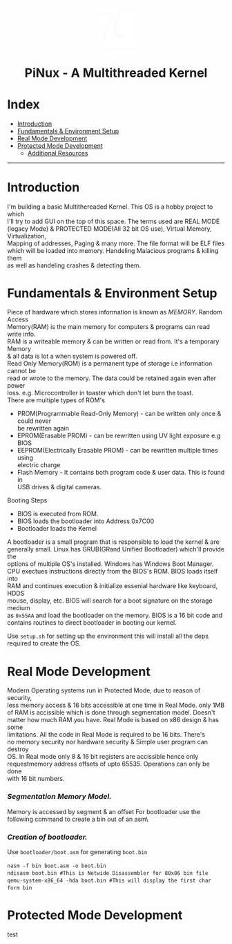 <!-- ![Alt text](logo.png) -->
<p align="center">
    <img width="100" src="logo.png">
</p>

<h1 align="center"> 
    PiNux - A Multithreaded Kernel 
</h1>

# Index
- [Introduction](#introduction)
- [Fundamentals & Environment Setup](#fundamentals--environment-setup)
- [Real Mode Development](#real-mode-development)
- [Protected Mode Development](#protected-mode-development)
    - [Additional Resources](#additional-resource)
  
---

# Introduction

I'm building a basic Multithereaded Kernel. This OS is a hobby project to which \
I'll try to add GUI on the top of this space. The terms used are REAL MODE \
(legacy Mode) & PROTECTED MODE(All 32 bit OS use), Virtual Memory, Virtualization, \
Mapping of addresses, Paging & many more. The file format will be ELF files \
which will be loaded into memory. Handeling Malacious programs & killing them \
as well as handeling crashes & detecting them.

# Fundamentals & Environment Setup

Piece of hardware which stores information is known as *MEMORY*. Random Access \
Memory(RAM) is the main memory for computers & programs can read write info. \
RAM is a writeable memory & can be written or read from. It's a temporary Memory \
& all data is lot a when system is powered off. \
Read Only Memory(ROM) is a permanent type of storage i.e information cannot be \
read or wrote to the memory. The data could be retained again even after power \
loss. e.g. Microcontroller in toaster which don't let burn the toast. \
There are multiple types of ROM's 
- PROM(Programmable Read-Only Memory) - can be written only once & could never \
  be rewritten again
- EPROM(Erasable PROM) - can be rewritten using UV light exposure e.g BIOS
- EEPROM(Electrically Erasable PROM) - can be rewritten multiple times using \
 electric charge
- Flash Memory - It contains both program code & user data. This is found in \
  USB drives & digital cameras.

Booting Steps
- BIOS is executed from ROM.
- BIOS loads the bootloader into Address 0x7C00
- Bootloader loads the Kernel

A bootloader is a small program that is responsible to load the kernel & are \
generally small. Linux has GRUB(GRand Unified Bootloader) which'll provide the \
options of multiple OS's installed. Windows has Windows Boot Manager. \
CPU exectues instructions directly from the BIOS's ROM. BIOS loads itself into \
RAM and continues execution & initialize essenial hardware like keyboard, HDDS \
mouse, display, etc. BIOS will search for a boot signature on the storage medium \
as `0x55AA` and load the bootloader on the memory. BIOS is a 16 bit code and \
contains routines to direct bootloader in booting our kernel. 

Use `setup.sh` for setting up the environment this will install all the deps \
required to create the OS.

# Real Mode Development

Modern Operating systems run in Protected Mode, due to reason of security, \
less memory access & 16 bits accessible at one time in Real Mode. only 1MB \
of RAM is accissible which is done through segmentation model. Doesn't \
matter how much RAM you have. Real Mode is based on x86 design & has some \
limitations. All the code in Real Mode is required to be 16 bits. There's \
no memory security nor hardware security & Simple user program can destroy \
OS. In Real mode only 8 & 16 bit registers are accissible hence only \
requestmemory address offsets of upto 65535. Operations can only be done \
with 16 bit numbers.

### *Segmentation Memory Model.*

Memory is accessed by segment & an offset
For bootloader use the following command to create a bin out of an asm\

### *Creation of bootloader.*

Use `bootloader/boot.asm` for generating `boot.bin`

`nasm -f bin boot.asm -o boot.bin` \
`ndisasm boot.bin #This is Netwide Disassembler for 80x86 bin file` \
`qemu-system-x86_64 -hda boot.bin #This will display the first char form bin`

# Protected Mode Development

test
